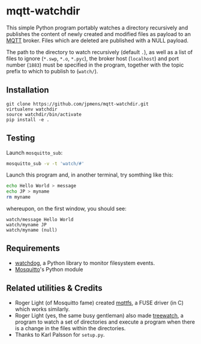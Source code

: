# mqtt-watchdir

This simple Python program portably watches a directory recursively and publishes the content
of newly created and modified files as payload to an [MQTT] broker. Files which
are deleted are published with a NULL payload.

The path to the directory to watch recursively (default `.`), as well as a list of files
to ignore (`*.swp`, `*.o`, `*.pyc`), the broker host (`localhost`)  and port number (`1883`)
must be specified in the program, together with the topic prefix to which to publish to
(`watch/`).

## Installation

```
git clone https://github.com/jpmens/mqtt-watchdir.git
virtualenv watchdir
source watchdir/bin/activate
pip install -e .
```

## Testing

Launch `mosquitto_sub`:

```bash
mosquitto_sub -v -t 'watch/#'
```

Launch this program and, in another terminal, try somthing like this:

```bash
echo Hello World > message
echo JP > myname
rm myname
```

whereupon, on the first window, you should see:

```
watch/message Hello World
watch/myname JP
watch/myname (null)
```

## Requirements

* [watchdog](https://github.com/gorakhargosh/watchdog), a Python library to monitor filesystem events.
* [Mosquitto]'s Python module

## Related utilities & Credits

* Roger Light (of Mosquitto fame) created [mqttfs], a FUSE driver (in C) which works similarly.
* Roger Light (yes, the same busy gentleman) also made [treewatch], a program to watch a set of directories and execute a program when there is a change in the files within the directories.
* Thanks to Karl Palsson for `setup.py`.

 [mqttfs]: https://bitbucket.org/oojah/mqttfs
 [treewatch]: https://bitbucket.org/oojah/treewatch

 [MQTT]: http://mqtt.org
 [Mosquitto]: http://mosquitto.org
